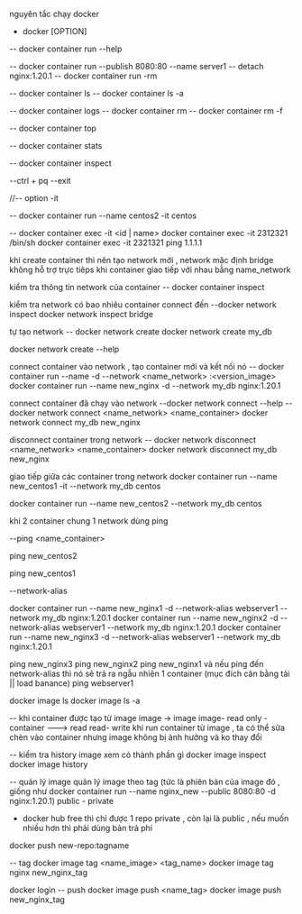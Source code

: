 nguyên tắc chạy docker

- docker <Manamgent command> <Action command> [OPTION]

-- docker container run --help

-- docker container run --publish 8080:80 --name server1 -- detach nginx:1.20.1
-- docker container run -rm <!-- xoá container sau khi nó dừng -->

-- docker container ls
-- docker container ls -a

<!-- --check logs -->

-- docker container logs <name>
-- docker container rm <id container>
-- docker container rm -f <id container> <!-- rm khi dang run -->

-- docker container top <id> <!-- vao trong container xem -->

-- docker container stats <id><!-- vao trong container xem cpu ram -->

-- docker container inspect <id> <!-- --check details cau hinh dang json-->

--ctrl + pq <!-- thoat ra khoi container ma khong exit -->
--exit <!-- thoat ra khoi container ma khong exit -->

//-- option -it

-- docker container run --name centos2 -it centos <!-- vao shell quan tri khi chưa có container -->

<!-- khi đã có  -->

-- docker container exec -it <id | name> <shell>
docker container exec -it 2312321 /bin/sh
docker container exec -it 2321321 ping 1.1.1.1

<!-- network -->

khi create container thì nên tạo network mới , network mặc định bridge không hỗ trợ trực tiêps khi container giao tiếp với nhau bằng name_network

kiểm tra thông tin network của container
-- docker container inspect <name>

kiểm tra network có bao nhiêu container connect đến
--docker network inspect <name>
docker network inspect bridge

tự tạo network
-- docker network create <name>
docker network create my_db

docker network create --help

connect container vào network , tạo container mới và kết nối nó
-- docker container run --name <name> -d --network <name_network> <image>:<version_image>
docker container run --name new_nginx -d --network my_db nginx:1.20.1

connect container đã chạy vào network
--docker network connect --help
--docker network connect <name_network> <name_container>
docker network connect my_db new_nginx

disconnect container trong network
-- docker network disconnect <name_network> <name_container>
docker network disconnect my_db new_nginx

giao tiếp giữa các container trong network
docker container run --name new_centos1 -it --network my_db centos <!-- khởi chạy container với option -it để vào trong bash shell của centos  , và gán nó vào network my_db -->

docker container run --name new_centos2 --network my_db centos <!-- tiếp tục khởi chạy container với option -it để vào trong bash shell của centos  , và gán nó vào network my_db -->

khi 2 container chung 1 network dùng ping

--ping <name_container>

<!-- đứng từ new_centos1 -->

ping new_centos2

<!-- đứng từ new_centos2 -->

ping new_centos1

--network-alias

<!-- ta có thể tạo network-alias cho container , mục đích nhiều container có thể dùng chung 1  network-alias name-->

docker container run --name new_nginx1 -d --network-alias webserver1 --network my_db nginx:1.20.1
docker container run --name new_nginx2 -d --network-alias webserver1 --network my_db nginx:1.20.1
docker container run --name new_nginx3 -d --network-alias webserver1 --network my_db nginx:1.20.1

<!-- chung 1 alias là webserver1 -->
<!-- áp dụng , khi vào centos ping đến  <name_container>  -->
<!-- load banace DNS -->

ping new_nginx3
ping new_nginx2
ping new_nginx1
và nếu ping đến network-alias thì nó sẽ trả ra ngẫu nhiên 1 container (mục đích cân bằng tải || load banance)
ping webserver1

<!-- image  -->

docker image ls
docker image ls -a

-- khi container được tạo từ image image
-> image image- read only
-container ---> read read- write
khi run container từ image , ta có thể sửa chèn vào container nhưng image không bị ảnh hưởng và ko thay đổi

-- kiểm tra history image xem có thành phần gì
docker image inspect <name>
docker image history<name>

-- quản lý image
quản lý image theo tag (tức là phiên bản của image đó , giống như docker container run --name nginx_new --public 8080:80 -d nginx:1.20.1)
public - private

- docker hub free thì chỉ được 1 repo private , còn lại là public , nếu muốn nhiều hơn thì phải dùng bản trả phí

docker push new-repo:tagname

-- tag
docker image tag <name_image> <tag_name>
docker image tag nginx new_nginx_tag

docker login
-- push
docker image push <name_tag>
docker image push new_nginx_tag

